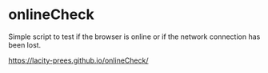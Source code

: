 # onlineCheck
Simple script to test if the browser is online or if the network connection has been lost.

https://lacity-prees.github.io/onlineCheck/
